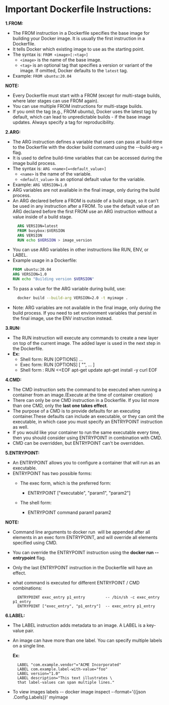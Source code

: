 # **Important Dockerfile Instructions:**

**1.FROM:**

- The FROM instruction in a Dockerfile specifies the base image for building your Docker image. It is usually the first 
  instruction in a Dockerfile.
- It tells Docker which existing image to use as the starting point.
- The syntax is: `FROM <image>[:<tag>]`
  - `<image>` is the name of the base image.
  - `<tag>` is an optional tag that specifies a version or variant of the image. If omitted, Docker defaults to the `latest` tag.
- Example: `FROM ubuntu:20.04`


**NOTE:**
- Every Dockerfile must start with a FROM (except for multi-stage builds, where later stages can use FROM again).
- You can use multiple FROM instructions for multi-stage builds.
- If you omit the tag (e.g., FROM ubuntu), Docker uses the latest tag by default, which can lead to unpredictable builds - if the base image updates. Always specify a tag for reproducibility.

**2.ARG:**
- The ARG instruction defines a variable that users can pass at build-time to the Dockerfile with the docker build command using the --build-arg <varname>=<value> flag.
- It is used to define build-time variables that can be accessed during the image build process.
- The syntax is: `ARG <name>[=<default_value>]`
  - `<name>` is the name of the variable.
  - `<default_value>` is an optional default value for the variable.
- Example: `ARG VERSION=1.0`
- ARG variables are not available in the final image, only during the build process.
- An ARG declared before a FROM is outside of a build stage, so it can't be used in any instruction after a FROM. To use 
  the default value of an ARG declared before the first FROM use an ARG instruction without a value inside of a build stage.
  ```dockerfile
    ARG VERSION=latest
    FROM busybox:$VERSION
    ARG VERSION
    RUN echo $VERSION > image_version
    ```
- You can use ARG variables in other instructions like RUN, ENV, or LABEL.
- Example usage in a Dockerfile:
  ```dockerfile
  FROM ubuntu:20.04
  ARG VERSION=1.0
  RUN echo "Building version $VERSION"
  ```
- To pass a value for the ARG variable during build, use:
  ```bash
    docker build --build-arg VERSION=2.0 -t myimage .
    ```
- Note: ARG variables are not available in the final image, only during the build process. If you need to set environment variables that persist in the final image, use the ENV instruction instead.


**3.RUN:**
- The RUN instruction will execute any commands to create a new layer on top of the current image. The added layer is used in the next step in the Dockerfile.
- **Ex:** 
    - Shell form:
      RUN [OPTIONS] <command> ...
    - Exec form:
      RUN [OPTIONS] [ "<command>", ... ]
    - Shell form : 
      RUN <<EOF
      apt-get update
      apt-get install -y curl
      EOF     


**4.CMD:**   
 - The CMD instruction sets the command to be executed when running a container from an image.(Execute at the time of container creation)   
 - There can only be one CMD instruction in a Dockerfile. If you list more than one CMD, only the **last one takes effect**.
 - The purpose of a CMD is to provide defaults for an executing container.These defaults can include an executable, or they can omit the executable, in which case you must specify an ENTRYPOINT instruction as well.
 - If you would like your container to run the same executable every time, then you should consider using ENTRYPOINT in combination with CMD.
 - CMD can be overridden, but ENTRYPOINT can't be overridden.


 **5.ENTRYPOINT:**
 - An ENTRYPOINT allows you to configure a container that will run as an executable.
 - ENTRYPOINT has two possible forms:
    - The exec form, which is the preferred form:

         - ENTRYPOINT ["executable", "param1", "param2"]

    - The shell form:

         - ENTRYPOINT command param1 param2

 **NOTE:**
  - Command line arguments to docker run <image> will be appended after all elements in an exec form ENTRYPOINT, and will override all elements specified using 
    CMD.
  - You can override the ENTRYPOINT instruction using the **docker run --entrypoint** flag.      
  - Only the last ENTRYPOINT instruction in the Dockerfile will have an effect. 
  - what command is executed for different ENTRYPOINT / CMD combinations: 

          ENTRYPOINT exec_entry p1_entry         -- /bin/sh -c exec_entry p1_entry
          ENTRYPOINT ["exec_entry", "p1_entry"]  -- exec_entry p1_entry


**6.LABEL:**    
  - The LABEL instruction adds metadata to an image. A LABEL is a key-value pair.
  - An image can have more than one label. You can specify multiple labels on a single line.
     
     **Ex:**

          LABEL "com.example.vendor"="ACME Incorporated"
          LABEL com.example.label-with-value="foo"
          LABEL version="1.0"
          LABEL description="This text illustrates \
          that label-values can span multiple lines."     

  - To view images labels -- docker image inspect --format='{{json .Config.Labels}}' myimage      